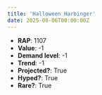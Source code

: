 ```yaml
---
title: 'Halloween Harbinger'
date: 2025-08-06T00:00:00Z
---
```

- **RAP**: 1107
- **Value**: -1
- **Demand level**: -1
- **Trend**: -1
- **Projected?**: True
- **Hyped?**: True
- **Rare?**: True
